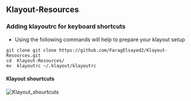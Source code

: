 ## Klayout-Resources

###  Adding klayoutrc for keyboard shortcuts


- Using the following commands will help to prepare your klayout setup

```
git clone git clone https://github.com/FaragElsayed2/Klayout-Resources.git
cd  Klayout-Resources/
mv  klayoutrc ~/.klayout/klayoutrc
```

#### Klayout shourtcuts
![Klayout_shourtcuts](https://user-images.githubusercontent.com/91015308/182640717-4e9ddc43-8013-46dd-ba4a-7768a79f713f.png)
